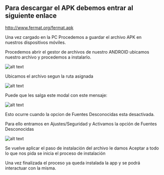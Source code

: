 ﻿
## Para descargar el APK debemos entrar al siguiente enlace

http://www.fermat.org/fermat.apk

Una vez cargado en la PC Procedemos a guardar el archivo APK en nuestros dispositivos móviles.

Procedemos abrir el gestor de archivos de nuestro ANDROID ubicamos nuestro archivo y procedemos a instalarlo.

![alt text](https://github.com/arnaldos/fermat-graphic-design/blob/master/APK%20download%20guide/Images%20download%20and%20installation%20guide%20APK/Screenshot_2015-11-16-11-03-43.jpg "Screenshot")

Ubicamos el archivo segun la ruta asignada

![alt text](https://github.com/arnaldos/fermat-graphic-design/blob/master/APK%20download%20guide/Images%20download%20and%20installation%20guide%20APK/Screenshot_2015-11-16-11-04-12.jpg "Screenshot")

Puede que les salga este modal con este mensaje:

![alt text](https://github.com/arnaldos/fermat-graphic-design/blob/master/APK%20download%20guide/Images%20download%20and%20installation%20guide%20APK/Screenshot_2015-11-16-11-05-53.jpg "Screenshot")

Esto ocurre cuando la opcion de Fuentes Desconocidas esta desactivada.

Para ello entramos en Ajustes/Seguridad y Activamos la opción de Fuentes Desconocidas 

![alt text](https://github.com/arnaldos/fermat-graphic-design/blob/master/APK%20download%20guide/Images%20download%20and%20installation%20guide%20APK/Screenshot_2015-11-16-11-06-09.jpg "Screenshot")

Se vuelve aplicar el paso de instalación del archivo le damos Aceptar a todo lo que nos pida se inicia el proceso de instalación 

Una vez finalizada el proceso ya queda instalada la app y se podrá interactuar con la misma.




